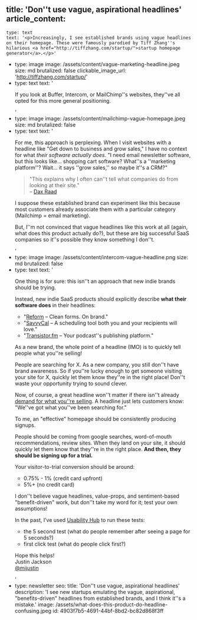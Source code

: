 title: 'Don''t use vague, aspirational headlines'
article_content:
  -
    type: text
    text: '<p>Increasingly, I see established brands using vague headlines on their homepage. These were famously parodied by Tiff Zhang''s hilarious <a href="http://tiffzhang.com/startup/">startup homepage generator</a>.</p>'
  -
    type: image
    image: /assets/content/vague-marketing-headline.jpeg
    size: md
    brutalized: false
    clickable_image_url: 'http://tiffzhang.com/startup/'
  -
    type: text
    text: '<p>If you look at Buffer, Intercom, or MailChimp''s websites, they''ve all opted for this more general positioning.</p>'
  -
    type: image
    image: /assets/content/mailchimp-vague-homepage.jpeg
    size: md
    brutalized: false
  -
    type: text
    text: '<p>For me, this approach is perplexing. When I visit websites with a headline like "Get down to business and grow sales," I have no context for what <em>their software actually does</em>. "I need email newsletter software, but this looks like... shopping cart software? What''s a ''marketing platform''? Wait... it says ''grow sales,'' so maybe it''s a CRM?"</p><blockquote><p>"This explains why I often can''t tell what companies do from looking at their site."<br>–&nbsp;<a href="https://twitter.com/thdxr/status/1471326186575908866">Dax Raad</a></p></blockquote><p>I suppose these established brand can experiment like this because most customers already associate them with a particular category (Mailchimp = email marketing).</p><p>But, I''m not convinced that vague headlines like this work at all (again, what does this product actually do?), but these are big successful SaaS companies so it''s possible they know something I don''t.</p>'
  -
    type: image
    image: /assets/content/intercom-vague-headline.png
    size: md
    brutalized: false
  -
    type: text
    text: '<p>One thing is for sure: this isn''t an approach that new indie brands should be trying.</p><p>Instead, new indie SaaS products should explicitly describe <strong>what their software does</strong> in their headlines:</p><ul><li>"<a href="https://www.reform.app/?via=justin">Reform</a> – Clean forms. On brand."</li><li>"<a href="https://savvycal.com/?r=justinj">SavvyCal</a> – A scheduling tool both you and your recipients will love." </li><li>"<a href="https://transistor.fm/?via=justin">Transistor.fm</a> – Your podcast''s publishing platform."</li></ul><p>As a new brand, the whole point of a headline (IMO) is to quickly tell people what you''re selling! </p><p>People are searching for X. As a new company, you still don''t have brand awareness. So if you''re lucky enough to get someone visiting your site for X, quickly let them know they''re in the right place! Don''t waste your opportunity trying to sound clever.</p><p>Now, of course, a great headline won''t matter if there isn''t already <a href="https://justinjackson.ca/misconceptions">demand for what you''re selling</a>. A headline just lets customers know: "We''ve got what you''ve been searching for."</p><p>To me, an "effective" homepage should be consistently producing signups. </p><p>People should be coming from google searches, word-of-mouth recommendations, review sites. When they land on your site, it should quickly let them know that they''re in the right place. <strong>And then, they should be signing up for a trial. </strong></p><p>Your visitor-to-trial conversion should be around:</p><ul><li>0.75% - 1% (credit card upfront)</li><li>5%+ (no credit card)</li></ul><p>I don''t believe vague headlines, value-props, and sentiment-based "benefit-driven" work, but don''t take my word for it; test your own assumptions!</p><p>In the past, I’ve used <a href="https://usabilityhub.com/">Usability Hub</a> to run these tests:</p><ul><li>the 5 second test (what do people remember after seeing a page for 5 seconds?)</li><li>first click test (what do people click first?)</li></ul><p>Hope this helps!<br>Justin Jackson<br><a href="https://twitter.com/mijustin">@mijustin</a></p>'
  -
    type: newsletter
seo:
  title: 'Don''t use vague, aspirational headlines'
  description: 'I see new startups emulating the vague, aspirational, "benefits-driven" headlines from established brands, and I think it''s a mistake.'
  image: /assets/what-does-this-product-do-headline-confusing.jpeg
id: 4903f7b5-4691-44bf-8bd2-bc82d868f3ff
